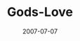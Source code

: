 ---
layout: music 
title: "Gods-Love"
series: "Fuel"
date: 2007-07-07 
description: "What is it that drives you? How do you get direction? And where do you find the energy to keep going when the trip takes an unexpected turn? This summer we're taking a look at how key Bible passages have fueled real people's journeys."
audio: "http://www.crossroads.net/audio/2007/2007_05_Fuel/Fuel_04_God_is_Love_07-08-07_Wells.mp3"
audio-duration: "42:22"
src: "http://www.crossroads.net/players/media/mediumHz/bigscreen.fuel.jpg"
---